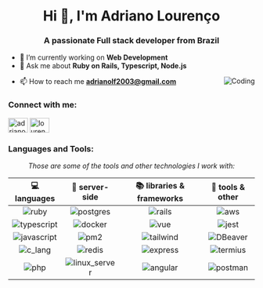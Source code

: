 <h1 align="center">Hi 👋, I'm Adriano Lourenço</h1>
<h3 align="center">A passionate Full stack developer from Brazil</h3>

- 🔭 I’m currently working on **Web Development**
- 💬 Ask me about **Ruby on Rails, Typescript, Node.js**
<img align="right" alt="Coding" widgth="400" src="https://thumbs.gfycat.com/AngelicConcreteHypsilophodon-size_restricted.gif">

- 📫 How to reach me **adrianolf2003@gmail.com**


<h3 align="left">Connect with me:</h3>
<p align="left">
<a href="https://www.linkedin.com/in/adriano-lourenco-figueiredo" target="blank"><img align="center" src="https://raw.githubusercontent.com/rahuldkjain/github-profile-readme-generator/master/src/images/icons/Social/linked-in-alt.svg" alt="adriano lourenço figueiredo" height="30" width="40" /></a>
<a href="https://discord.com/users/305595567122415616" target="blank"><img align="center" src="https://raw.githubusercontent.com/rahuldkjain/github-profile-readme-generator/master/src/images/icons/Social/discord.svg" alt="lourenc0_" height="30" width="40" /></a>
</p>


<h3 align="left">Languages and Tools:</h3>
<!-- <code><img height="32" src="https://raw.githubusercontent.com/devicons/devicon/master/icons/ruby/ruby-original.svg" alt="ruby"/></code>
<code><img height="32" src="https://raw.githubusercontent.com/devicons/devicon/master/icons/rails/rails-original-wordmark.svg" alt="Rails"/></code>
<code><img height="32" src="https://raw.githubusercontent.com/github/explore/80688e429a7d4ef2fca1e82350fe8e3517d3494d/topics/javascript/javascript.png" alt="Javascript"/></code>
<code><img height="32" src="https://raw.githubusercontent.com/github/explore/80688e429a7d4ef2fca1e82350fe8e3517d3494d/topics/typescript/typescript.png" alt="Typescript"/></code>
<code><img height="32" src="https://raw.githubusercontent.com/github/explore/80688e429a7d4ef2fca1e82350fe8e3517d3494d/topics/nodejs/nodejs.png" alt="Nodejs"/></code>
<code><img height="32" src="https://raw.githubusercontent.com/github/explore/80688e429a7d4ef2fca1e82350fe8e3517d3494d/topics/bootstrap/bootstrap.png" alt="Bootstrap"/></code>
<code><img height="32" src="https://raw.githubusercontent.com/devicons/devicon/master/icons/vuejs/vuejs-original-wordmark.svg" alt="Vue.js"/></code>
<code><img height="32" src="https://raw.githubusercontent.com/github/explore/80688e429a7d4ef2fca1e82350fe8e3517d3494d/topics/postgresql/postgresql.png" alt="PostegreSQL"/></code>
<code><img height="32" src="https://raw.githubusercontent.com/devicons/devicon/master/icons/redis/redis-original-wordmark.svg" alt="Redis"/></code>
<code><img height="32" src="https://raw.githubusercontent.com/devicons/devicon/master/icons/docker/docker-original-wordmark.svg" alt="Docker"/></code>
<code><img height="32" src="https://avatars.githubusercontent.com/u/2232217?s=200&v=4" alt="AWS"/></code> -->


<div id="skills-and-tools" align="center">

*Those are some of the tools and other technologies I work with:*
   
|    💻 languages           |   🎲 server-side  |     📚 libraries & frameworks      |    🔨 tools & other    | 
| :------------------:      | :---------------: | :--------------------------------: | :---------------------: |
| ![ruby]                   | ![postgres]       | ![rails]                           | ![aws]                  |
| ![typescript]             | ![docker]         | ![vue]                             | ![jest]                 |
| ![javascript]             | ![pm2]            | ![tailwind]                        | ![DBeaver]              |
| ![c_lang]                 | ![redis]          | ![express]                         | ![termius]              |
| ![php]                    | ![linux_server]   | ![angular]                         | ![postman]              |
  
</div>

[comment]: # (badge-references)

<!-- Para procurar mais icones: https://github.com/developStorm/simple-badges https://badges.pages.dev/ -->

[comment]: # (client-side-badges)
[ruby]: <https://img.shields.io/badge/Ruby-CC342D?logo=ruby&logoColor=fff&style=for-the-badge> "RUBY"
[typescript]: <https://img.shields.io/badge/TypeScript-323330?style=for-the-badge&logo=typescript&logoColor=3077C5> "TypeScript"
[javascript]: <https://img.shields.io/badge/JavaScript-323330?style=for-the-badge&logo=javascript&logoColor=F7DF1E> "JavaScript"
[c_lang]: <https://img.shields.io/badge/C-A8B9CC?logo=c&logoColor=fff&style=for-the-badge> "C Lang"
[php]: <https://img.shields.io/badge/PHP-777BB4?logo=php&logoColor=fff&style=for-the-badge> "PHP"
[comment]: # (client-side-badges)

[comment]: # (server-side-badges)
[postgres]: <https://img.shields.io/badge/PostgreSQL-4169E1?logo=postgresql&logoColor=fff&style=for-the-badge> "PostgreSQL"
[docker]: <https://img.shields.io/badge/Docker-2496ED?logo=docker&logoColor=fff&style=for-the-badge> "Docker"
[pm2]: <https://img.shields.io/badge/PM2-2B037A?logo=pm2&logoColor=fff&style=for-the-badge> "PM2"
[redis]: <https://img.shields.io/badge/Redis-DC382D?logo=redis&logoColor=fff&style=for-the-badge> "Redis"
[linux_server]: <https://img.shields.io/badge/LinuxServer-DA3B8A?logo=linuxserver&logoColor=fff&style=for-the-badge> "Linux server"
[comment]: # (server-side-badges)

[comment]: # (libraries-badges)
[rails]: <https://img.shields.io/badge/Ruby%20on%20Rails-D30001?logo=rubyonrails&logoColor=fff&style=for-the-badge> "Rails"
[vue]: <https://img.shields.io/badge/Vue.js-323330?style=for-the-badge&logo=vue.js&logoColor=#4FC08D> "Vue"
[tailwind]: <https://img.shields.io/badge/Tailwind%20CSS-06B6D4?logo=tailwindcss&logoColor=fff&style=for-the-badge> "Tailwind"
[express]: <https://img.shields.io/badge/Express-323330?style=for-the-badge&logo=express&logoColor=#000000> "Express"
[angular]: <https://img.shields.io/badge/Angular-0F0F11?logo=angular&logoColor=fff&style=for-the-badge> "Angular"
[comment]: # (libraries-badges)

[comment]: # (tools-badges)
[aws]: <https://img.shields.io/badge/Amazon%20AWS-232F3E?logo=amazonaws&logoColor=fff&style=for-the-badge> "Amazon Web Services"
[jest]: <https://img.shields.io/badge/Jest-C21325?logo=jest&logoColor=fff&style=for-the-badge> "Jest"
[DBeaver]: <https://img.shields.io/badge/DBeaver-382923?logo=dbeaver&logoColor=fff&style=for-the-badge> "DBeaver"
[termius]: <https://img.shields.io/badge/Termius-000?logo=termius&logoColor=fff&style=for-the-badge> "Termius"
[postman]: <https://img.shields.io/badge/Postman-323330?style=for-the-badge&logo=postman&logoColor=#FF6C37> "Postman"
[comment]: # (tools-badges)

[comment]: # (badge-references)
